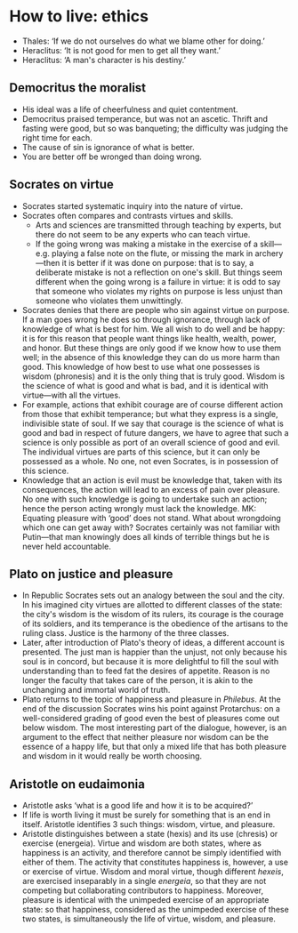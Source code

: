 # How to live: ethics

* Thales: ‘If we do not ourselves do what we blame other for doing.’
* Heraclitus: ‘It is not good for men to get all they want.’
* Heraclitus: ‘A man's character is his destiny.’

## Democritus the moralist

* His ideal was a life of cheerfulness and quiet contentment.
* Democritus praised temperance, but was not an ascetic. Thrift and fasting
  were good, but so was banqueting; the difficulty was judging the right
  time for each.
* The cause of sin is ignorance of what is better.
* You are better off be wronged than doing wrong.

## Socrates on virtue

* Socrates started systematic inquiry into the nature of virtue.
* Socrates often compares and contrasts virtues and skills.
  * Arts and sciences are transmitted through teaching by experts, but there
    do not seem to be any experts who can teach virtue.
  * If the going wrong was making a mistake in the exercise of a skill—e.g.
    playing a false note on the flute, or missing the mark in archery—then
    it is better if it was done on purpose: that is to say, a deliberate
    mistake is not a reflection on one's skill. But things seem different
    when the going wrong is a failure in virtue: it is odd to say that
    someone who violates my rights on purpose is less unjust than someone
    who violates them unwittingly.
* Socrates denies that there are people who sin against virtue on purpose.
  If a man goes wrong he does so through ignorance, through lack of
  knowledge of what is best for him. We all wish to do well and be happy: it
  is for this reason that people want things like health, wealth, power, and
  honor. But these things are only good if we know how to use them well; in
  the absence of this knowledge they can do us more harm than good. This
  knowledge of how best to use what one possesses is wisdom (phronesis) and
  it is the only thing that is truly good. Wisdom is the science of what is
  good and what is bad, and it is identical with virtue—with all the
  virtues.
* For example, actions that exhibit courage are of course different action
  from those that exhibit temperance; but what they express is a single,
  indivisible state of soul. If we say that courage is the science of what
  is good and bad in respect of future dangers, we have to agree that such a
  science is only possible as port of an overall science of good and evil.
  The individual virtues are parts of this science, but it can only be
  possessed as a whole. No one, not even Socrates, is in possession of this
  science.
* Knowledge that an action is evil must be knowledge that, taken with its
  consequences, the action will lead to an excess of pain over pleasure. No
  one with such knowledge is going to undertake such an action; hence the
  person acting wrongly must lack the knowledge. MK: Equating pleasure with
  ‘good’ does not stand. What about wrongdoing which one can get away with?
  Socrates certainly was not familiar with Putin—that man knowingly does all
  kinds of terrible things but he is never held accountable.

## Plato on justice and pleasure

* In Republic Socrates sets out an analogy between the soul and the city. In
  his imagined city virtues are allotted to different classes of the state:
  the city's wisdom is the wisdom of its rulers, its courage is the courage
  of its soldiers, and its temperance is the obedience of the artisans to
  the ruling class. Justice is the harmony of the three classes.
* Later, after introduction of Plato's theory of ideas, a different account
  is presented. The just man is happier than the unjust, not only because
  his soul is in concord, but because it is more delightful to fill the soul
  with understanding than to feed fat the desires of appetite. Reason is no
  longer the faculty that takes care of the person, it is akin to the
  unchanging and immortal world of truth.
* Plato returns to the topic of happiness and pleasure in *Philebus*. At the
  end of the discussion Socrates wins his point against Protarchus: on a
  well-considered grading of good even the best of pleasures come out below
  wisdom. The most interesting part of the dialogue, however, is an argument
  to the effect that neither pleasure nor wisdom can be the essence of a
  happy life, but that only a mixed life that has both pleasure and wisdom
  in it would really be worth choosing.

## Aristotle on eudaimonia

* Aristotle asks ‘what is a good life and how it is to be acquired?’
* If life is worth living it must be surely for something that is an end in
  itself. Aristotle identifies 3 such things: wisdom, virtue, and pleasure.
* Aristotle distinguishes between a state (hexis) and its use (chresis) or
  exercise (energeia). Virtue and wisdom are both states, where as happiness
  is an activity, and therefore cannot be simply identified with either of
  them. The activity that constitutes happiness is, however, a use or
  exercise of virtue. Wisdom and moral virtue, though different *hexeis*,
  are exercised inseparably in a single *energeia*, so that they are not
  competing but collaborating contributors to happiness. Moreover, pleasure
  is identical with the unimpeded exercise of an appropriate state: so that
  happiness, considered as the unimpeded exercise of these two states, is
  simultaneously the life of virtue, wisdom, and pleasure.
